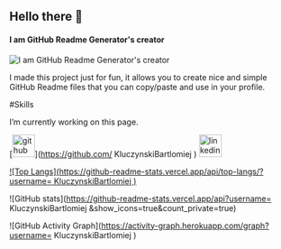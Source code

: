 ## Hello there 👋 
#### I am GitHub Readme Generator's creator
![I am GitHub Readme Generator's creator](https://media-exp1.licdn.com/dms/image/C4D16AQFLqAIAiKMt1A/profile-displaybackgroundimage-shrink_350_1400/0/1659196286727?e=1667433600&v=beta&t=RLAttiPLXzd3zXg12smbd4VeWmnP6pHxzYFNBPdh_B8)

I made this project just for fun, it allows you to create nice and simple GitHub Readme files that you can copy/paste and use in your profile.

#Skills

I’m currently working on this page. 


[<img src='https://cdn.jsdelivr.net/npm/simple-icons@3.0.1/icons/github.svg' alt='github' height='40'>](https://github.com/ KluczynskiBartlomiej )  [<img src='https://cdn.jsdelivr.net/npm/simple-icons@3.0.1/icons/linkedin.svg' alt='linkedin' height='40'>](https://www.linkedin.com/in/kluczynski/)  

[![Top Langs](https://github-readme-stats.vercel.app/api/top-langs/?username= KluczynskiBartlomiej )](https://github.com/anuraghazra/github-readme-stats)

![GitHub stats](https://github-readme-stats.vercel.app/api?username= KluczynskiBartlomiej &show_icons=true&count_private=true)  

![GitHub Activity Graph](https://activity-graph.herokuapp.com/graph?username= KluczynskiBartlomiej )  

